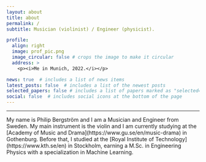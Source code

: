 ```yaml
---
layout: about
title: about
permalink: /
subtitle: Musician (violinist) / Engineer (physicist).

profile:
  align: right
  image: prof_pic.png
  image_circular: false # crops the image to make it circular
  address: >
    <p><i>Me in Munich, 2022.</i></p>

news: true  # includes a list of news items
latest_posts: false  # includes a list of the newest posts
selected_papers: false # includes a list of papers marked as "selected={true}"
social: false  # includes social icons at the bottom of the page
---
```

<hr />
My name is Philip Bergström and I am a Musician and Engineer from Sweden. My main instrument is the violin and I am currently studying at the [Academy of Music and Drama](https://www.gu.se/en/music-drama) in Gothenburg. Before that, I studied at the [Royal Institute of Technology](https://www.kth.se/en) in Stockholm, earning a M.Sc. in Engineering Physics with a specialization in Machine Learning.
